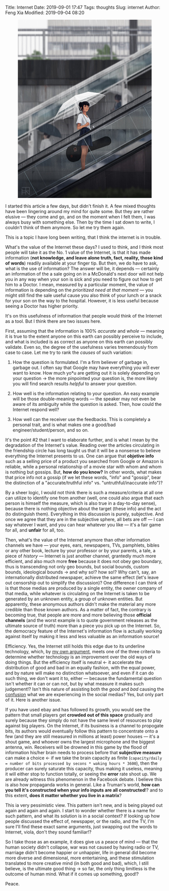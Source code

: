 Title: Internet
Date: 2019-09-01 17:47
Tags: thoughts
Slug: internet
Author: Feng Xia
Modified: 2019-09-04 08:20

<figure class="col s12">
  <img src="images/anime%20guitar%20and%20girl.jpg"/>
</figure>


I started this article a few days, but didn't finish it. A few mixed
thoughts have been lingering around my mind for quite some. But they
are rather elusive &mdash; they come and go, and on the moment when I
felt them, I was always busy with something else. Then by the time I
sat down to write, I couldn't think of them anymore. So let me try
them again.


This is a topic I have long been writing, that I think the internet is
in trouble.

What's the value of the Internet these days? I used to think, and I
think most people will take it as the No. 1 value of the Internet, is
that it has made information (**not knowledge, and leave alone truth,
fact, reality, those kind of words**) readily available at your finger
tip. But then, we do have to ask, what is the use of information? The
answer will be, it depends &mdash; certainly an information of the
a sale going on in a McDonald's next door will not help you in any way
when your son is sick and you need to figure out how to get him to a
Doctor. I mean, measured by a particular moment, the value of
information is depending on the _prioritized need at that moment_
&mdash; you might still find the sale useful cause you also think of
your lunch or a snack for your son on the way to the
hospital. However, it is less useful because seeing a Doctor has
higher priority.

It's on this usefulness of information that people would think of the
Internet as a tool. But I think there are two issues here.

First, assuming that the information is 100% _accurate_ and _whole_ &mdash;
meaning it is true to the extent anyone on this earth can possibly
perceive to include, and what is included is as correct as anyone on
this earth can possibly validate. Even so, the degree of the
usefulness varies tremendously from case to case. Let me try to rank
the _causes_ of such variation:

1. How the question is formulated. I'm a firm believer of garbage in,
   garbage out. I often say that Google may have everything you will
   ever want to know. How much yo*u are getting out it is solely
   depending on your question &rarr; the more pinpointed your question
   is, the more likely you will find search results _helpful_ to
   answer your question.
   
2. How well is the information relating to your question. An easy
   example will be those double-meaning words &mdash; the speaker may
   not even be aware of its ambiguity while the question is
   asked. Then, how could the Internet respond well?
   
3. How well can the receiver use the feedbacks. This is completely a
   personal trait, and is what makes one a good/bad
   engineer/student/person, and so on.
   
It's the point #2 that I want to elaborate further, and is what I mean
by the degradation of the Internet's value. Reading over the articles
circulating in the friendship circle has long taught us that it will
be a nonsense to believe everything the Internet presents to us. One
can argue that **objetive info** such as a selling price of a product
you searched from Google or Amazon is reliable, while a personal
relationship of a movie star with whom and whom is nothing but
gossips. But, **how do you know?** In other words, what makes that
price info not a gossip (if we let these words, "info" and "gossip",
bear the distinction of a "accurate/truthful info"
vs. "untruthful/inaccurate info")?

By a sheer logic, I would not think there is such a measure/criteria
at all one can utilize to identify one from another (well, one could
also argue that each person is himself the measure, which is also true
in a day-to-day sense), because there is nothing objective about the
target (these info) and the act (to distinguish them). Everything in
this discussion is purely, subjective. And once we agree that they are
in the subjective sphere, all bets are off &mdash; I can say whatever
I want, and you can hear whatever you like &mdash; it's a fair game
for all, and **unfair** for all, too.

Then, what's the value of the Internet anymore than other information
channels we have &mdash; your eyes, ears, newspapers, TVs, pamphlets,
bibles or any other book, lecture by your professor or by your
parents, a tale, a piece of _history_ &mdash; Internet is just another
channel, grantedly much more efficient, and also much more **free**
because it does not obey geo boundary, thus is transcending not only
geo bounds, but social bounds, custom bounds, ideological bounds
&rarr; and why so!? how so!? Why can't, say, an internationally
distributed newspaper, achieve the same effect (let's leave out
censorship out to simplify the discussion)? One difference I can think
of is that those medias are produced by a single entity, the owner
company of that media, while whatever is circulating on the Internet
is taken to be generated by an unknown entity, a group of unknown
entities. But apparently, these anonymous authors didn't make the
material any more credible than those known authors. As a matter of
fact, the contrary is becoming true, that people are more and more
believing those **official channels** (and the worst example is to
quote government releases as the ultimate source of truth) more than a
piece you pick up on the Internet. So, the democracy feature of the
Internet's information flow is actually working against itself by
making it less and less valuable as an information source!

Efficiency. Yes, the Internet still holds this edge due to its
underline technology, which, by [my own argument][1], meets one of the
three criteria to determine whether technology is an improvement over
the old ways of doing things. But the efficiency itself is neutral
&larr; it accelerate the distribution of good and bad in an equally
fashion, with the equal power, and by nature will make no distinction
whatsoever, and even if it can do such thing, we don't want it to,
either &mdash; because the fundamental question isn't whether it can
or can not, but by what measure it makes such judgement!? Isn't this
nature of assisting both the _good_ and _bad_ causing the
[confusion][2] what we are experiencing in the social medias? Yes, but
only part of it. Here is another issue.

If you have used ebay and has followed its growth, you would see the
pattern that small players get **crowded out of this space** gradually
and surely because they simply do not have the same level of resources
to play against big players. On the Internet, if its business is a
channel to propogate bits, its authors would eventually follow this
pattern to concentrate onto a few (and they are still measured in
millions at least) power houses &mdash; it's a shout game, and whoever
owns the largest microphone and the biggest antenna, win. Receivers
will be drowned in this game by the flood of information his/her brain
needs to process before that **subjective measure** can make a choice
&larr; if we take the brain capacity as finite (`capacity/daily = number of
bits processed by secons * waking hours * 3600`), then the producer
can surely saturate this capacity, thus making it useless, meaning it
will either stop to function totally, or seeing the **error** rate
shoot up. We are already witness this phenomenon in the Facebook
debate. I believe this is also how propaganda works in general. Like a
Truman's world, **how can you tell it's constructed when your info
inputs are all constructed**!? and to this extent, **does it matter
whether you live in a matrix**?

This ia very pessimistic view. This pattern isn't new, and is being
played out again and again and again. I start to wonder whether there
is a name for such pattern, and what its solution is in a social
context? If looking up how people discussed the effect of, newspaper,
or the radio, and the TV, I'm sure I'll find these exact same
arguments, just swapping out the words to Internet, viola, don't they
sound familiar!?

So I take those as an example, it does give us a peace of mind &mdash;
that the human society didn't collapse, war was not caused by having
radio or TV, marriage didn't become happier or unhappier, life in
general did become more diverse and dimensional, more entertaining,
and these stimulation translated to more creative mind (in both good
and bad), which, I still believe, is the ultimate good thing &rarr; so
far, the only thing limitless is the outcome of human mind. What if it
comes up something, good!?

Peace.

[1]: {filename}/thoughts/reflection%20on%20technology.md
[2]: {filename}/thoughts/social%20media.md
 
